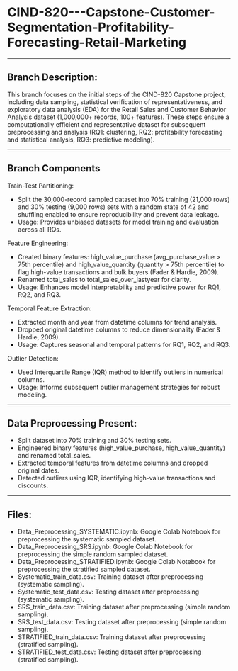 # CIND-820---Capstone-Customer-Segmentation-Profitability-Forecasting-Retail-Marketing

---

## Branch Description:
This branch focuses on the initial steps of the CIND-820 Capstone project, including data sampling, statistical verification of representativeness, and exploratory data analysis (EDA) for the Retail Sales and Customer Behavior Analysis dataset (1,000,000+ records, 100+ features). These steps ensure a computationally efficient and representative dataset for subsequent preprocessing and analysis (RQ1: clustering, RQ2: profitability forecasting and statistical analysis, RQ3: predictive modeling).

---
## Branch Components
Train-Test Partitioning:
- Split the 30,000-record sampled dataset into 70% training (21,000 rows) and 30% testing (9,000 rows) sets with a random state of 42 and shuffling enabled to ensure reproducibility and prevent data leakage.
- Usage: Provides unbiased datasets for model training and evaluation across all RQs.

Feature Engineering:
- Created binary features: high_value_purchase (avg_purchase_value > 75th percentile) and high_value_quantity (quantity > 75th percentile) to flag high-value transactions and bulk buyers (Fader & Hardie, 2009).
- Renamed total_sales to total_sales_over_lastyear for clarity.
- Usage: Enhances model interpretability and predictive power for RQ1, RQ2, and RQ3.

Temporal Feature Extraction:
- Extracted month and year from datetime columns for trend analysis.
- Dropped original datetime columns to reduce dimensionality (Fader & Hardie, 2009).
- Usage: Captures seasonal and temporal patterns for RQ1, RQ2, and RQ3.

Outlier Detection:
- Used Interquartile Range (IQR) method to identify outliers in numerical columns.
- Usage: Informs subsequent outlier management strategies for robust modeling.

---
## Data Preprocessing Present:
- Split dataset into 70% training and 30% testing sets.
- Engineered binary features (high_value_purchase, high_value_quantity) and renamed total_sales.
- Extracted temporal features from datetime columns and dropped original dates.
- Detected outliers using IQR, identifying high-value transactions and discounts.

---
## Files:
- Data_Preprocessing_SYSTEMATIC.ipynb: Google Colab Notebook for preprocessing the systematic sampled dataset.
- Data_Preprocessing_SRS.ipynb: Google Colab Notebook for preprocessing the simple random sampled dataset.
- Data_Preprocessing_STRATIFIED.ipynb: Google Colab Notebook for preprocessing the stratified sampled dataset.
- Systematic_train_data.csv: Training dataset after preprocessing (systematic sampling).
- Systematic_test_data.csv: Testing dataset after preprocessing (systematic sampling).
- SRS_train_data.csv: Training dataset after preprocessing (simple random sampling).
- SRS_test_data.csv: Testing dataset after preprocessing (simple random sampling).
- STRATIFIED_train_data.csv: Training dataset after preprocessing (stratified sampling).
- STRATIFIED_test_data.csv: Testing dataset after preprocessing (stratified sampling).









